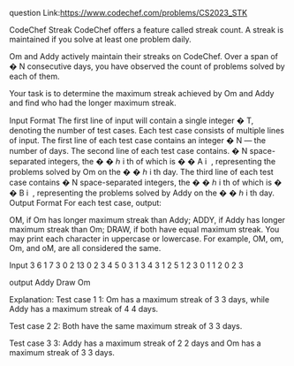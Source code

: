 question Link:https://www.codechef.com/problems/CS2023_STK 

CodeChef Streak
CodeChef offers a feature called streak count. A streak is maintained if you solve at least one problem daily.

Om and Addy actively maintain their streaks on CodeChef. Over a span of 
�
N consecutive days, you have observed the count of problems solved by each of them.

Your task is to determine the maximum streak achieved by Om and Addy and find who had the longer maximum streak.

Input Format
The first line of input will contain a single integer 
�
T, denoting the number of test cases.
Each test case consists of multiple lines of input.
The first line of each test case contains an integer 
�
N — the number of days.
The second line of each test case contains.
�
N space-separated integers, the 
�
�
ℎ
i 
th
  of which is 
�
�
A 
i
​
 , representing the problems solved by Om on the 
�
�
ℎ
i 
th
  day.
The third line of each test case contains 
�
N space-separated integers, the 
�
�
ℎ
i 
th
  of which is 
�
�
B 
i
​
 , representing the problems solved by Addy on the 
�
�
ℎ
i 
th
  day.
Output Format
For each test case, output:

OM, if Om has longer maximum streak than Addy;
ADDY, if Addy has longer maximum streak than Om;
DRAW, if both have equal maximum streak.
You may print each character in uppercase or lowercase. For example, OM, om, Om, and oM, are all considered the same.

Input
3
6
1 7 3 0 2 13
0 2 3 4 5 0
3
1 3 4
3 1 2
5
1 2 3 0 1
1 2 0 2 3

output 
Addy
Draw
Om

Explanation:
Test case 
1
1: Om has a maximum streak of 
3
3 days, while Addy has a maximum streak of 
4
4 days.

Test case 
2
2: Both have the same maximum streak of 
3
3 days.

Test case 
3
3: Addy has a maximum streak of 
2
2 days and Om has a maximum streak of 
3
3 days.
